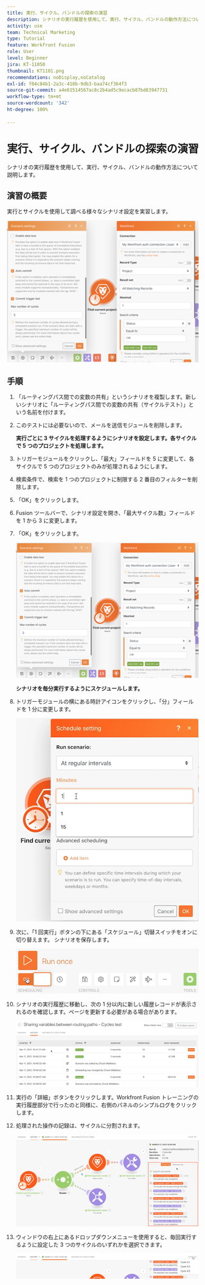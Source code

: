 ```yaml
---
title: 実行、サイクル、バンドルの探索の演習
description: シナリオの実行履歴を使用して、実行、サイクル、バンドルの動作方法について説明します。
activity: use
team: Technical Marketing
type: Tutorial
feature: Workfront Fusion
role: User
level: Beginner
jira: KT-11050
thumbnail: KT1101.png
recommendations: noDisplay,noCatalog
exl-id: f04c84b1-2a3c-418b-9db3-baa74cf364f3
source-git-commit: a4e61514567ac8c2b4ad5c9ecacb87bd83947731
workflow-type: tm+mt
source-wordcount: '342'
ht-degree: 100%

---
```


# 実行、サイクル、バンドルの探索の演習

シナリオの実行履歴を使用して、実行、サイクル、バンドルの動作方法について説明します。

## 演習の概要

実行とサイクルを使用して調べる様々なシナリオ設定を実習します。

![実行、サイクル、バンドルの調査の画像 1](../12-exercises/assets/exploring-runs-cycles-and-bundles-walkthrough-1.png)

## 手順

1. 「ルーティングパス間での変数の共有」というシナリオを複製します。新しいシナリオに「ルーティングパス間での変数の共有（サイクルテスト）」という名前を付けます。
1. このテストには必要ないので、メールを送信モジュールを削除します。

   **実行ごとに 3 サイクルを処理するようにシナリオを設定します。各サイクルで 5 つのプロジェクトを処理します。**

1. トリガーモジュールをクリックし、「最大」フィールドを 5 に変更して、各サイクルで 5 つのプロジェクトのみが処理されるようにします。
1. 検索条件で、検索を 1 つのプロジェクトに制限する 2 番目のフィルターを削除します。
1. 「OK」をクリックします。

1. Fusion ツールバーで、シナリオ設定を開き、「最大サイクル数」フィールドを 1 から 3 に変更します。
1. 「OK」をクリックします。

   ![実行、サイクル、バンドルの調査の画像 1](../12-exercises/assets/exploring-runs-cycles-and-bundles-walkthrough-1.png)


   **シナリオを毎分実行するようにスケジュールします。**

1. トリガーモジュールの横にある時計アイコンをクリックし、「分」フィールドを 1 分に変更します。

   ![実行、サイクル、バンドルの調査の画像 2](../12-exercises/assets/exploring-runs-cycles-and-bundles-walkthrough-2.png)

1. 次に、「1 回実行」ボタンの下にある「スケジュール」切替スイッチをオンに切り替えます。 シナリオを保存します。

   ![実行、サイクル、バンドルの調査の画像 3](../12-exercises/assets/exploring-runs-cycles-and-bundles-walkthrough-3.png)

1. シナリオの実行履歴に移動し、次の 1 分以内に新しい履歴レコードが表示されるのを確認します。ページを更新する必要がある場合があります。

   ![実行、サイクル、バンドルの調査の画像 1](../12-exercises/assets/exploring-runs-cycles-and-bundles-walkthrough-4.png)

1. 実行の「詳細」ボタンをクリックします。Workfront Fusion トレーニングの実行履歴部分で行ったのと同様に、右側のパネルのシンプルログをクリックします。
1. 処理された操作の記録は、サイクルに分割されます。

   ![実行、サイクル、バンドルの調査の画像 5](../12-exercises/assets/exploring-runs-cycles-and-bundles-walkthrough-5.png)

1. ウィンドウの右上にあるドロップダウンメニューを使用すると、毎回実行するように設定した 3 つのサイクルのいずれかを選択できます。

   ![実行、サイクル、バンドルの調査の画像 6](../12-exercises/assets/exploring-runs-cycles-and-bundles-walkthrough-6.png)

